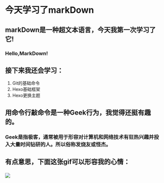 # **今天学习了markDown**
## markDown是一种超文本语言，今天我第一次学习了它!
### Hello,MarkDown!
## 接下来我还会学习：
1. Git的基础命令
1. Hexo基础框架
1. Hexo更换主题
## 用命令行敲命令是一种Geek行为，我觉得还挺有趣的。
### Geek是指极客，通常被用于形容对计算机和网络技术有狂热兴趣并投入大量时间钻研的人。所以俗称发烧友或怪杰。
## 有点意思，下面这张gif可以形容我的心情：
### ![](https://qgt-style.oss-cn-hangzhou.aliyuncs.com/newcoursep4/g1/g1-2-2/tenor.gif)
